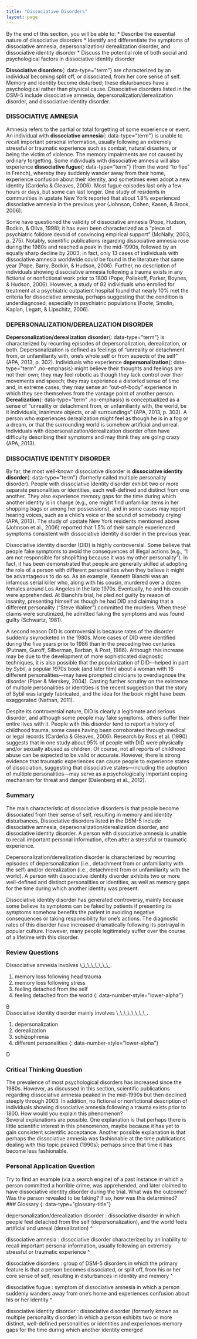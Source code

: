 ```yaml
---
title: "Dissociative Disorders"
layout: page
---
```



<div data-type="abstract" markdown="1">
By the end of this section, you will be able to:
* Describe the essential nature of dissociative disorders
* Identify and differentiate the symptoms of dissociative amnesia, depersonalization/ derealization disorder, and dissociative identity disorder
* Discuss the potential role of both social and psychological factors in dissociative identity disorder

</div>

**Dissociative disorders**{: data-type="term"} are characterized by an individual becoming split off, or dissociated, from her core sense of self. Memory and identity become disturbed; these disturbances have a psychological rather than physical cause. Dissociative disorders listed in the DSM-5 include dissociative amnesia, depersonalization/derealization disorder, and dissociative identity disorder.

### DISSOCIATIVE AMNESIA

Amnesia refers to the partial or total forgetting of some experience or event. An individual with **dissociative amnesia**{: data-type="term"} is unable to recall important personal information, usually following an extremely stressful or traumatic experience such as combat, natural disasters, or being the victim of violence. The memory impairments are not caused by ordinary forgetting. Some individuals with dissociative amnesia will also experience **dissociative fugue**{: data-type="term"} (from the word “to flee” in French), whereby they suddenly wander away from their home, experience confusion about their identity, and sometimes even adopt a new identity (Cardeña &amp; Gleaves, 2006). Most fugue episodes last only a few hours or days, but some can last longer. One study of residents in communities in upstate New York reported that about 1.8% experienced dissociative amnesia in the previous year (Johnson, Cohen, Kasen, &amp; Brook, 2006).

Some have questioned the validity of dissociative amnesia (Pope, Hudson, Bodkin, &amp; Oliva, 1998); it has even been characterized as a “piece of psychiatric folklore devoid of convincing empirical support” (McNally, 2003, p. 275). Notably, scientific publications regarding dissociative amnesia rose during the 1980s and reached a peak in the mid-1990s, followed by an equally sharp decline by 2003; in fact, only 13 cases of individuals with dissociative amnesia worldwide could be found in the literature that same year (Pope, Barry, Bodkin, &amp; Hudson, 2006). Further, no description of individuals showing dissociative amnesia following a trauma exists in any fictional or nonfictional work prior to 1800 (Pope, Poliakoff, Parker, Boynes, &amp; Hudson, 2006). However, a study of 82 individuals who enrolled for treatment at a psychiatric outpatient hospital found that nearly 10% met the criteria for dissociative amnesia, perhaps suggesting that the condition is underdiagnosed, especially in psychiatric populations (Foote, Smolin, Kaplan, Legatt, &amp; Lipschitz, 2006).

### DEPERSONALIZATION/DEREALIZATION DISORDER

**Depersonalization/derealization disorder**{: data-type="term"} is characterized by recurring episodes of depersonalization, derealization, or both. Depersonalization is defined as feelings of “unreality or detachment from, or unfamiliarity with, one’s whole self or from aspects of the self” (APA, 2013, p. 302). Individuals who experience **depersonalization**{: data-type="term" .no-emphasis} might believe their thoughts and feelings are not their own; they may feel robotic as though they lack control over their movements and speech; they may experience a distorted sense of time and, in extreme cases, they may sense an “out-of-body” experience in which they see themselves from the vantage point of another person. **Derealization**{: data-type="term" .no-emphasis} is conceptualized as a sense of “unreality or detachment from, or unfamiliarity with, the world, be it individuals, inanimate objects, or all surroundings” (APA, 2013, p. 303). A person who experiences derealization might feel as though he is in a fog or a dream, or that the surrounding world is somehow artificial and unreal. Individuals with depersonalization/derealization disorder often have difficulty describing their symptoms and may think they are going crazy (APA, 2013).

### DISSOCIATIVE IDENTITY DISORDER

By far, the most well-known dissociative disorder is **dissociative identity disorder**{: data-type="term"} (formerly called multiple personality disorder). People with dissociative identity disorder exhibit two or more separate personalities or identities, each well-defined and distinct from one another. They also experience memory gaps for the time during which another identity is in charge (e.g., one might find unfamiliar items in her shopping bags or among her possessions), and in some cases may report hearing voices, such as a child’s voice or the sound of somebody crying (APA, 2013). The study of upstate New York residents mentioned above (Johnson et al., 2006) reported that 1.5% of their sample experienced symptoms consistent with dissociative identity disorder in the previous year.

Dissociative identity disorder (DID) is highly controversial. Some believe that people fake symptoms to avoid the consequences of illegal actions (e.g., “I am not responsible for shoplifting because it was my other personality”). In fact, it has been demonstrated that people are generally skilled at adopting the role of a person with different personalities when they believe it might be advantageous to do so. As an example, Kenneth Bianchi was an infamous serial killer who, along with his cousin, murdered over a dozen females around Los Angeles in the late 1970s. Eventually, he and his cousin were apprehended. At Bianchi’s trial, he pled not guilty by reason of insanity, presenting himself as though he had DID and claiming that a different personality (“Steve Walker”) committed the murders. When these claims were scrutinized, he admitted faking the symptoms and was found guilty (Schwartz, 1981).

A second reason DID is controversial is because rates of the disorder suddenly skyrocketed in the 1980s. More cases of DID were identified during the five years prior to 1986 than in the preceding two centuries (Putnam, Guroff, Silberman, Barban, &amp; Post, 1986). Although this increase may be due to the development of more sophisticated diagnostic techniques, it is also possible that the popularization of DID—helped in part by *Sybil*, a popular 1970s book (and later film) about a woman with 16 different personalities—may have prompted clinicians to overdiagnose the disorder (Piper &amp; Merskey, 2004). Casting further scrutiny on the existence of multiple personalities or identities is the recent suggestion that the story of Sybil was largely fabricated, and the idea for the book might have been exaggerated (Nathan, 2011).

Despite its controversial nature, DID is clearly a legitimate and serious disorder, and although some people may fake symptoms, others suffer their entire lives with it. People with this disorder tend to report a history of childhood trauma, some cases having been corroborated through medical or legal records (Cardeña &amp; Gleaves, 2006). Research by Ross et al. (1990) suggests that in one study about 95% of people with DID were physically and/or sexually abused as children. Of course, not all reports of childhood abuse can be expected to be valid or accurate. However, there is strong evidence that traumatic experiences can cause people to experience states of dissociation, suggesting that dissociative states—including the adoption of multiple personalities—may serve as a psychologically important coping mechanism for threat and danger (Dalenberg et al., 2012).

### Summary

The main characteristic of dissociative disorders is that people become dissociated from their sense of self, resulting in memory and identity disturbances. Dissociative disorders listed in the DSM-5 include dissociative amnesia, depersonalization/derealization disorder, and dissociative identity disorder. A person with dissociative amnesia is unable to recall important personal information, often after a stressful or traumatic experience.

Depersonalization/derealization disorder is characterized by recurring episodes of depersonalization (i.e., detachment from or unfamiliarity with the self) and/or derealization (i.e., detachment from or unfamiliarity with the world). A person with dissociative identity disorder exhibits two or more well-defined and distinct personalities or identities, as well as memory gaps for the time during which another identity was present.

Dissociative identity disorder has generated controversy, mainly because some believe its symptoms can be faked by patients if presenting its symptoms somehow benefits the patient in avoiding negative consequences or taking responsibility for one’s actions. The diagnostic rates of this disorder have increased dramatically following its portrayal in popular culture. However, many people legitimately suffer over the course of a lifetime with this disorder.

### Review Questions

<div data-type="exercise">
<div data-type="problem" markdown="1">
Dissociative amnesia involves \_\_\_\_\_\_\_\_.

1.  memory loss following head trauma
2.  memory loss following stress
3.  feeling detached from the self
4.  feeling detached from the world
{: data-number-style="lower-alpha"}

</div>
<div data-type="solution" markdown="1">
B

</div>
</div>

<div data-type="exercise">
<div data-type="problem" markdown="1">
Dissociative identity disorder mainly involves \_\_\_\_\_\_\_\_.

1.  depersonalization
2.  derealization
3.  schizophrenia
4.  different personalities
{: data-number-style="lower-alpha"}

</div>
<div data-type="solution" markdown="1">
D

</div>
</div>

### Critical Thinking Question

<div data-type="exercise">
<div data-type="problem" markdown="1">
The prevalence of most psychological disorders has increased since the 1980s. However, as discussed in this section, scientific publications regarding dissociative amnesia peaked in the mid-1990s but then declined steeply through 2003. In addition, no fictional or nonfictional description of individuals showing dissociative amnesia following a trauma exists prior to 1800. How would you explain this phenomenon?

</div>
<div data-type="solution" markdown="1">
Several explanations are possible. One explanation is that perhaps there is little scientific interest in this phenomenon, maybe because it has yet to gain consistent scientific acceptance. Another possible explanation is that perhaps the dissociative amnesia was fashionable at the time publications dealing with this topic peaked (1990s); perhaps since that time it has become less fashionable.

</div>
</div>

### Personal Application Question

<div data-type="exercise">
<div data-type="problem" markdown="1">
Try to find an example (via a search engine) of a past instance in which a person committed a horrible crime, was apprehended, and later claimed to have dissociative identity disorder during the trial. What was the outcome? Was the person revealed to be faking? If so, how was this determined?

</div>
</div>

<div data-type="glossary" markdown="1">
### Glossary
{: data-type="glossary-title"}

depersonalization/derealization disorder
: dissociative disorder in which people feel detached from the self (depersonalization), and the world feels artificial and unreal (derealization)
^

dissociative amnesia
: dissociative disorder characterized by an inability to recall important personal information, usually following an extremely stressful or traumatic experience
^

dissociative disorders
: group of DSM-5 disorders in which the primary feature is that a person becomes dissociated, or split off, from his or her core sense of self, resulting in disturbances in identity and memory
^

dissociative fugue
: symptom of dissociative amnesia in which a person suddenly wanders away from one’s home and experiences confusion about his or her identity
^

dissociative identity disorder
: dissociative disorder (formerly known as multiple personality disorder) in which a person exhibits two or more distinct, well-defined personalities or identities and experiences memory gaps for the time during which another identity emerged

</div>

